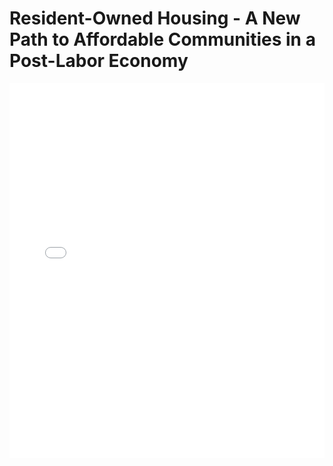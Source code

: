 # Resident-Owned Housing - A New Path to Affordable Communities in a Post-Labor Economy

<embed src="Resident-Owned Housing - A New Path to Affordable Communities in a Post-Labor Economy.pdf" type="application/pdf" width="100%" height="600px">
